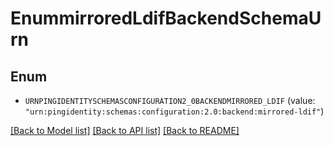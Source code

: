 # EnummirroredLdifBackendSchemaUrn

## Enum


* `URNPINGIDENTITYSCHEMASCONFIGURATION2_0BACKENDMIRRORED_LDIF` (value: `"urn:pingidentity:schemas:configuration:2.0:backend:mirrored-ldif"`)


[[Back to Model list]](../README.md#documentation-for-models) [[Back to API list]](../README.md#documentation-for-api-endpoints) [[Back to README]](../README.md)



